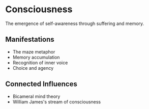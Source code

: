 
# Consciousness

The emergence of self-awareness through suffering and memory.

## Manifestations

- The maze metaphor
- Memory accumulation
- Recognition of inner voice
- Choice and agency

## Connected Influences

- Bicameral mind theory
- William James's stream of consciousness
